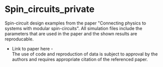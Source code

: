 # Spin_circuits_private

Spin-circuit design examples from the paper "Connecting physics to systems with modular spin-circuits". All simulation files include the parameters that are used in the paper and the shown results are reproducable. 
- Link to paper here - \
The use of code and reproduction of data is subject to approval by the authors and requires appropriate citation of the referenced paper.

